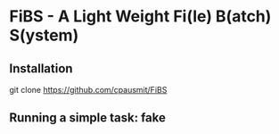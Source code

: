 FiBS - A Light Weight Fi(le) B(atch) S(ystem)
=============================================

Installation
-------------
git clone https://github.com/cpausmit/FiBS

Running a simple task: fake
----------------------------
